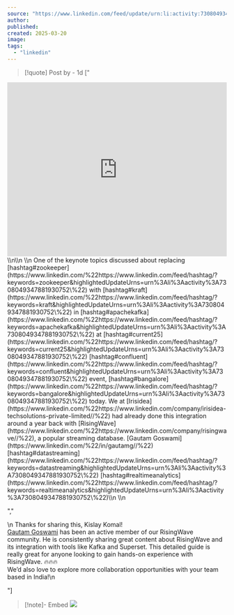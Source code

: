 ```yaml
---
source: "https://www.linkedin.com/feed/update/urn:li:activity:7308049347881930752/"
author:
published:
created: 2025-03-20
image:
tags:
  - "linkedin"
---
```

> [!quote] Post by  - 1d
> \["
<iframe src="https://www.linkedin.com/embed/feed/update/urn:li:ugcPost:7307999413157642241" height="399" width="504" frameborder="0" allowfullscreen="" title="Embedded post"></iframe>
\\n\\n \\n One of the keynote topics discussed about replacing [hashtag#zookeeper](https://www.linkedin.com/%22https://www.linkedin.com/feed/hashtag/?keywords=zookeeper&highlightedUpdateUrns=urn%3Ali%3Aactivity%3A7308049347881930752\%22) with [hashtag#kraft](https://www.linkedin.com/%22https://www.linkedin.com/feed/hashtag/?keywords=kraft&highlightedUpdateUrns=urn%3Ali%3Aactivity%3A7308049347881930752\%22) in [hashtag#apachekafka](https://www.linkedin.com/%22https://www.linkedin.com/feed/hashtag/?keywords=apachekafka&highlightedUpdateUrns=urn%3Ali%3Aactivity%3A7308049347881930752\%22) at [hashtag#current25](https://www.linkedin.com/%22https://www.linkedin.com/feed/hashtag/?keywords=current25&highlightedUpdateUrns=urn%3Ali%3Aactivity%3A7308049347881930752\%22) [hashtag#confluent](https://www.linkedin.com/%22https://www.linkedin.com/feed/hashtag/?keywords=confluent&highlightedUpdateUrns=urn%3Ali%3Aactivity%3A7308049347881930752\%22) event, [hashtag#bangalore](https://www.linkedin.com/%22https://www.linkedin.com/feed/hashtag/?keywords=bangalore&highlightedUpdateUrns=urn%3Ali%3Aactivity%3A7308049347881930752\%22) today. We at [Irisidea](https://www.linkedin.com/%22https://www.linkedin.com/company/irisidea-techsolutions-private-limited//%22) had already done this integration around a year back with [RisingWave](https://www.linkedin.com/%22https://www.linkedin.com/company/risingwave//%22), a popular streaming database.  
  [Gautam Goswami](https://www.linkedin.com/%22/in/gautamg//%22) [hashtag#datastreaming](https://www.linkedin.com/%22https://www.linkedin.com/feed/hashtag/?keywords=datastreaming&highlightedUpdateUrns=urn%3Ali%3Aactivity%3A7308049347881930752\%22) [hashtag#realtimeanalytics](https://www.linkedin.com/%22https://www.linkedin.com/feed/hashtag/?keywords=realtimeanalytics&highlightedUpdateUrns=urn%3Ali%3Aactivity%3A7308049347881930752\%22)\\n \\n

","

\\n Thanks for sharing this, Kislay Komal!  
  [Gautam Goswami](https://www.linkedin.com/%22/in/gautamg//%22) has been an active member of our RisingWave community. He is consistently sharing great content about RisingWave and its integration with tools like Kafka and Superset. This detailed guide is really great for anyone looking to gain hands-on experience with RisingWave. 🔥🔥🔥  
We’d also love to explore more collaboration opportunities with your team based in India!\\n

"\]
> 

> [!note]- Embed
> ![](https://www.linkedin.com/feed/update/urn:li:activity:7308049347881930752/)